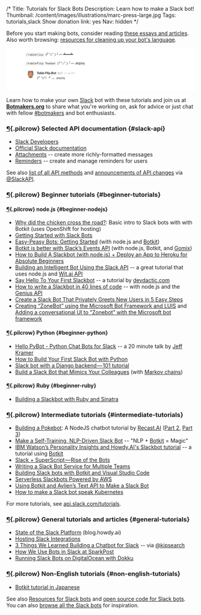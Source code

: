 /*
Title: Tutorials for Slack Bots
Description: Learn how to make a Slack bot!
Thumbnail: /content/images/illustrations/marc-press-large.jpg
Tags: tutorials,slack
Show donation link: yes
Nav: hidden
*/


<div class="note">
  <p>
    Before you start making bots, consider reading <a href="/bot-ethics">these essays and articles</a>. Also worth browsing: <a href="/resources/libraries-frameworks/#language">resources for cleaning up your bot's language</a>.
  </p>
</div>

<p class="screenshot float-right">
  <a href="/bots/slackbots/slack-tableflip">
    <img src="/content/bots/slackbots/images/slack-tableflip.png">
  </a>
</p>


Learn how to make your own [Slack](https://slack.com/) bot with these tutorials and join us at [**Botmakers.org**](https://botmakers.org/) to share what you're working on, ask for advice or just chat with fellow [#botmakers](https://twitter.com/search?q=%23botmakers) and bot enthusiasts.


### [¶](#slack-api){.pilcrow} Selected API documentation {#slack-api}

- [Slack Developers](https://slack.com/developers)
- [Official Slack documentation](https://api.slack.com/bot-users)
- [Attachments](https://api.slack.com/docs/attachments) -- create more richly-formatted messages
- [Reminders](https://api.slack.com/methods#reminders) -- create and manage reminders for users

See also [list of all API methods](https://api.slack.com/methods) and [announcements of API changes](https://twitter.com/search?f=tweets&vertical=default&q=%23changelog%20from%3ASlackAPI) via [@SlackAPI](https://twitter.com/SlackAPI).

### [¶](#beginner-tutorials){.pilcrow} Beginner tutorials {#beginner-tutorials}

#### [¶](#beginner-nodejs){.pilcrow} node.js {#beginner-nodejs}

- [Why did the chicken cross the road?](https://botwiki.org/tutorials/why-did-the-chicken-cross-the-road-slack-bot-tutorial/): Basic intro to Slack bots with with Botkit (uses OpenShift for hosting)
- [Getting Started with Slack Bots](http://www.sitepoint.com/getting-started-slack-bots/)
- [Easy-Peasy Bots: Getting Started](https://medium.com/slack-developer-blog/easy-peasy-bots-getting-started-96b65e6049bf) (with node.js and [Botkit](http://howdy.ai/botkit/))
- [Botkit is better with Slack’s Events API](https://medium.com/slack-developer-blog/botkit-is-better-with-slacks-events-api-f9a27e051591) (with node.js, Botkit, and [Gomix](https://gomix.com))
- [How to Build A Slackbot (with node.js) + Deploy an App to Heroku for Absolute Beginners](http://blog.npmjs.org/post/128237577345/how-to-build-a-slackbot-deploy-an-app-to-heroku)
- [Building an Intelligent Bot Using the Slack API](http://nordicapis.com/building-an-intelligent-bot-using-the-slack-api/) -- a great tutorial that uses node.js and [Wit.ai API](https://wit.ai/)
- [Say Hello To Your First Slackbot](http://devdactic.com/first-slackbot/) -- a tutorial by [devdactic.com](http://devdactic.com/)
- [How to write a Slackbot in 40 lines of code](https://medium.com/@mager/how-to-write-a-slackbot-in-40-lines-of-code-52cf0c4fcf42) -- with node.js and the [Genius API](https://docs.genius.com/)
- [Create a Slack Bot That Privately Greets New Users in 5 Easy Steps](https://medium.com/@izzydoesizzy/create-a-slack-bot-that-privately-greets-new-users-in-5-easy-steps-a38eabeabcb5)
- [Creating “ZoneBot” using the Microsoft Bot Framework and LUIS](https://medium.com/@ThisisZone/creating-zonebot-using-the-microsoft-bot-framework-and-luis-f88e7f34ba70) and [Adding a conversational UI to “Zonebot” with the Microsoft bot framework](https://medium.com/@ThisisZone/adding-a-conversational-ui-to-zonebot-with-the-microsoft-bot-framework-ed82e5df9d69)

#### [¶](#beginner-python){.pilcrow} Python {#beginner-python}

- [Hello PyBot - Python Chat Bots for Slack](https://www.youtube.com/watch?v=7jwwhk5W56A) -- a 20 minute talk by [Jeff Kramer](https://twitter.com/jeffk)
- [How to Build Your First Slack Bot with Python](https://www.fullstackpython.com/blog/build-first-slack-bot-python.html)
- [Slack bot with a Django backend — 101 tutorial](https://chatbotsmagazine.com/slack-bot-with-a-django-backend-101-tutorial-c1aa8ea3f15e)
- [Build a Slack Bot that Mimics Your Colleagues](http://hirelofty.com/blog/how-build-slack-bot-mimics-your-colleague/) (with [Markov chains](https://simple.wikipedia.org/wiki/Markov_chain))

#### [¶](#beginner-ruby){.pilcrow} Ruby {#beginner-ruby}

- [Building a Slackbot with Ruby and Sinatra](http://www.sitepoint.com/building-a-slackbot-with-ruby-and-sinatra/)


### [¶](#intermediate-tutorials){.pilcrow} Intermediate tutorials {#intermediate-tutorials}

- [Building a Pokebot](https://blog.recast.ai/nodejs-bot-tutorial-1/): A NodeJS chatbot tutorial by [Recast.AI](https://recast.ai/) ([Part 2](https://blog.recast.ai/nodejs-bot-tutorial/), [Part 3](https://blog.recast.ai/nodejs-bot-tutorial-3/))
- [Make a Self-Training, NLP-Driven Slack Bot](http://blog.templeton.host/self-training-nlp-enabled-slack-bot-tutorial/) -- "NLP + [Botkit](http://howdy.ai/botkit/) = Magic"
- [IBM Watson’s Personality Insights and Howdy.AI's Slackbot tutorial](https://medium.com/@ash_hathaway/ibm-watson-s-personality-insights-and-howdy-ai-s-slackbot-tutorial-be68da6cfa10) -- a tutorial using [Botkit](http://howdy.ai/botkit/)
- [Slack + SuperScript — Rise of the Bots](https://medium.com/@rob_ellis/slack-superscript-rise-of-the-bots-bba8506a043c)
- [Writing a Slack Bot Service for Multiple Teams](http://code.dblock.org/2015/11/14/writing-a-slack-bot-service-for-multiple-teams.html)
- [Building Slack bots with Botkit and Visual Studio Code](https://medium.com/@csinco/botkit-visual-studio-code-3252800048ba)
- [Serverless Slackbots Powered by AWS](http://eng.localytics.com/serverless-slackbots-powered-by-aws/)
- [Using Botkit and Aylien’s Text API to Make a Slack Bot](https://medium.com/@samhavens/building-somerset-d518ba284c49)
- [How to make a Slack bot speak Kubernetes](https://medium.com/@janetkuo/how-to-make-a-slack-bot-speak-kubernetes-e7929f51c741#.6w2l2mtn5)

For more tutorials, see [api.slack.com/tutorials](https://api.slack.com/tutorials).

### [¶](#general-tutorials){.pilcrow} General tutorials and articles {#general-tutorials}

- [State of the Slack Platform](https://blog.howdy.ai/talkabot-talks-state-of-the-slack-platform-amir-shevat-slack-1eee5b056e07) (blog.howdy.ai)
- [Hosting Slack Integrations](https://medium.com/slack-developer-blog/hosting-slack-integrations-79f3d4b04dd6)
- [3 Things We Learned Building a Chatbot for Slack](https://medium.com/@kipsearch/3-things-we-learned-building-a-chatbot-for-slack-2dc32321d77c) -- via [@kipsearch](https://twitter.com/kipsearch)
- [How We Use Bots in Slack at SparkPost](https://www.sparkpost.com/blog/using-slack-bots-sparkpost/)
- [Running Slack Bots on DigitalOcean with Dokku](http://code.dblock.org/2016/02/08/running-slack-bots-on-digital-ocean-with-dokku.html)

### [¶](#non-english-tutorials){.pilcrow} Non-English tutorials {#non-english-tutorials}

- [Botkit tutorial in Japanese](http://toach.click/2016/01/16/botkit-conversation/)


See also [Resources for Slack bots](/resources/slackbots) and [open source code for Slack bots](/tag/slack+opensource). You can also [browse all the Slack bots](/tag/slackbot) for inspiration.
